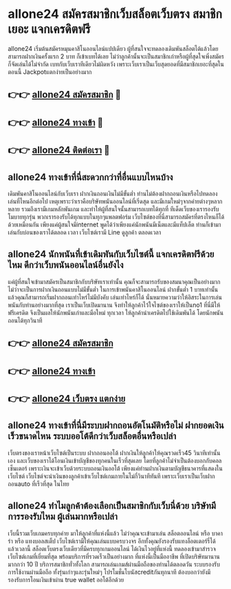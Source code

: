 # allone24 สมัครสมาชิกเว็บสล็อตเว็บตรง สมาชิกเยอะ แจกเครดิตฟรี

allone24 เริ่มต้นสมัครหมุนคาสิโนออนไลน์แปปเดียว ผู้ที่สนใจจะทดลองเดิมพันสล็อตได้แล้วโดยสามารถฝากเงินครั้งแรก 2 บาท ก็เข้าเบทได้เลย ไม่ว่าลูกค้านั้นจะเป็นสมาชิกเก่าหรือผู้ที่สุดใจเพิ่งสมัคร ก็จัดเล่นได้ไม่จำกัด เบทกับเว็บเราทีเดียวไม่ผิดหวัง เพราะเว็บเราเป็นเว็บสุดยอดที่มีสมาชิกเยอะที่สุดในตอนนี้ Jackpotแตกง่ายเป็นอย่างมาก

## 👉👉 [allone24 สมัครสมาชิก](https://bit.ly/3Ckzg5n) 🎰
## 👉👉 [allone24 ทางเข้า](https://bit.ly/3Ckzg5n) 🎰
## 👉👉 [allone24 ติดต่อเรา](https://bit.ly/3Ckzg5n) 🎰

## allone24 ทางเข้าที่นี่สะดวกกว่าที่อื่นแบบไหนบ้าง
เดิมพันคาสิโนออนไลน์กับเว็บเรา ฝากเงินถอนเงินไม่มีขั้นต่ำ ท่านไม่ต้องฝากถอนเงินหรือไปทดลองเล่นที่ไหนอีกต่อไป เหตุเพราะว่าเราคือบริษัทพนันออนไลน์ที่เริ่ดสุด และมีเกมใหม่ๆจากค่ายต่างๆหลากหลาย รวมถึงเรามีเกมหลักพันเกม และทำให้ผู้ที่สนใจนั้นสามารถเบทได้ทุกที่ ทีเด็ดเว็บของเรารองรับโมบายทุกรุ่น พวกเรารองรับได้ทุกแบบในทุกๆแพลตฟอร์ม เว็บไซต์ของที่นี่สามารถสมัครที่ตรงไหนก็ได้ด้วยเหมือนกัน เพียงแค่ผู้สนใจมีinternet พูดได้ว่าเพียงแค่นักพนันมีเน็ตและมีแท็ปเล็ต ท่านก็เข้ามาเล่นกับบ่อนของเราได้ตลอด เวลา เว็บไซต์เรามี Line ดูลูกค้า ตลอดเวลา

## allone24 นักพนันที่เข้าเดิมพันกับเว็บไซต์นี้ แจกเครดิตฟรีด้วยไหม ดีกว่าเว็บพนันออนไลน์อื่นยังไง
แค่ผู้ที่สนใจเข้ามาสมัครเป็นสมาชิกกับบริษัทเราเท่านั้น คุณก็จะสามารถรับของสมนาคุณเป็นอย่างมาก ไม่ว่าจะเป็นการฝากเงินถอนแบบไม่มีขั้นต่ำ ในการเข้าพนันคาสิโนออนไลน์ ฝากขั้นต่ำ 1 บาทเท่านั้น แล้วคุณก็สามารถเริ่มฝากถอนเท่าไหร่ไม่มีบังคับ เล่นเท่าไหร่ก็ได้ นั่นหมายความว่าให้อิสระในการเล่นพนันกับท่านอย่างมากที่สุด เราเป็นเว็บเปิดมานาน จึงทำให้ลูกค้าไว้ใจไซต์ของเราให้เป็นno1 ที่นี่มีให้ฟรีเครดิต จึงเป็นผลให้นักพนันเก่าและมือใหม่ ทุกเวลา ให้ลูกค้านำเครดิตไปใช้เดิมพันได้ โดยนักพนันถอนได้ทุกวินาที

## 👉👉 [allone24 สมัครสมาชิก](https://bit.ly/3Ckzg5n)
## 👉👉 [allone24 ทางเข้า](https://bit.ly/3Ckzg5n)
## 👉👉 [allone24 เว็บตรง แตกง่าย](https://bit.ly/3Ckzg5n)

## allone24 ทางเข้าที่นี่มีระบบฝากถอนอัตโนมัติหรือไม่ ฝากยอดเงินเร็วขนาดไหน ระบบออโต้ดีกว่าเว็บสล็อตอื่นหรือเปล่า
เว็บตรงของเราหน้าเว็บไซต์เป็นระบบ ฝากถอนออโต้ ฝากเงินให้ลูกค้าให้คุณรวดเร็ว45 วินาทีเท่านั้นเอง และเว็บของเราได้โอนเงินเข้าบัญชีของทุกคนในเร็วที่สุดเลย โดยที่ลูกค้าไม่จำเป็นต้องบอกกับคอลเซ็นเตอร์ เพราะเงินจะเข้าเว็บด้วยระบบถอนเงินออโต้ เพียงแค่ท่านฝากเงินตามบัญชีธนาคารที่แสดงในเว็บไซต์ เว็บไซต์จะนำเงินของลูกค้าเข้าเว็บไซต์เกมภายในไม่กี่วินาทีทันที เพราะเว็บเราเป็นเว็บฝากถอนauto ที่เร็วที่สุด ในไทย

## allone24 ทำไมลูกค้าต้องเลือกเป็นสมาชิกกับเว็บนี่ด้วย บริษัทมีการรองรับไหม ผู้เล่นมากหรือเปล่า
เว็บนี้รวมเว็บเกมครบทุกค่าย มาให้ลูกค้าที่แห่งนี้แล้ว ไม่ว่าคุณจะเข้ามาเล่น สล็อตออนไลน์ หรือ บาคาร่า หรือ แทงบอลสเต็ป เว็บไซต์เรามีให้คุณเล่นแบบครบวงจร อีกทั้งคุณยังรองรับแทงล็อตเตอร์รี่ได้แล้วเวลานี้ สล็อตเว็บตรงเว็บเดียวที่มีครบทุกเกมออนไลน์ ได้เงินไวอยู่ที่แห่งนี้ ทดลองเข้ามาสำรวจเว็บไซต์เกมที่เยี่ยมที่สุด พร้อมบริการที่รวดเร็วเป็นอย่างมาก ที่แห่งนี้เป็นมืออาชีพ ที่เปิดบริษัทมานานมากกว่า 10 ปี บริการสมาชิกทั่วทั้งโลก สามารถเล่นเกมส์ผ่านมือถือของท่านได้ตลอดวัน ระบบรองรับการใช้งานผ่านมือถือ ทั้งรุ่นเก่าๆและรุ่นใหม่ๆ โปรโมชั่นโบนัสcreditกันทุกนาที ต้องบอกว่ายังมีรองรับการโอนเงินเข้าผ่าน true wallet ออโต้อีกด้วย
